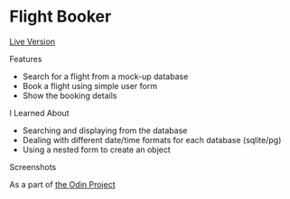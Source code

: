 # Flight Booker

[Live Version](https://frozen-everglades-39378.herokuapp.com/)

Features
* Search for a flight from a mock-up database
* Book a flight using simple user form
* Show the booking details

I Learned About
* Searching and displaying from the database
* Dealing with different date/time formats for each database (sqlite/pg)
* Using a nested form to create an object

Screenshots


As a part of [the Odin Project](https://www.theodinproject.com/courses/ruby-on-rails/lessons/apis)


